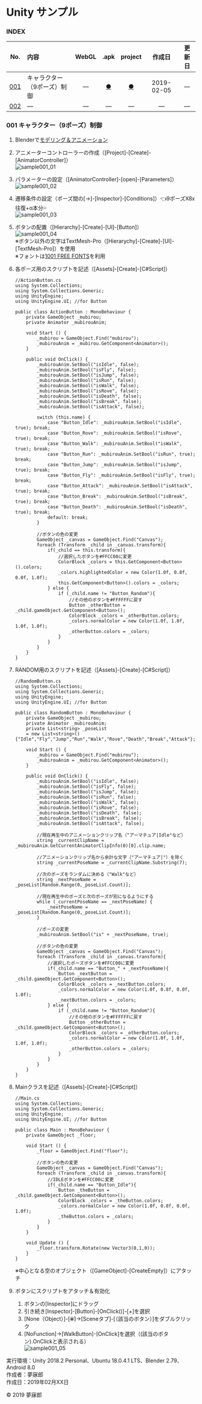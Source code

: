# Unity サンプル

### <b>INDEX</b>

|No.|内容|WebGL|.apk|project|作成日|更新日|
|:--:|:--|:--:|:--:|:--:|:--:|:--:|
|[001](#001)|キャラクター（9ポーズ）制御|―|[●](https://github.com/mubirou/Unity/blob/master/sample/apk/sample001.apk)|[●](https://github.com/mubirou/Unity/blob/master/sample/project/sample001.zip)|2019-02-05|―|
|[002](#002)|―|―|―|―|―|―|


<a name="001"></a>
### 001 キャラクター（9ポーズ）制御

1. Blenderで[モデリング＆アニメーション](https://github.com/mubirou/Blender/tree/master/sample#001)

1. アニメーターコントローラーの作成（[Project]-[Create]-[AnimatorController]）  
![sample001_01](https://mubirou.github.io/Unity/sample/jpg/sample001_01.jpg)  

1. パラメーターの設定（[AnimatorController]-[open]-[Parameters]）  
![sample001_02](https://mubirou.github.io/Unity/sample/jpg/sample001_02.jpg)  

1. 遷移条件の設定（ポーズ間の[→]-[Inspector]-[Conditions]）👈9ポーズX8x往復+α本分💦  
![sample001_03](https://mubirou.github.io/Unity/sample/jpg/sample001_03.jpg)  

1. ボタンの配置（[Hierarchy]-[Create]-[UI]-[Button]）  
![sample001_04](https://mubirou.github.io/Unity/sample/jpg/sample001_04.jpg)  
※ボタン以外の文字はTextMesh-Pro（[Hierarychy]-[Create]-[UI]-[TextMesh-Pro]）を使用  
※フォントは[1001 FREE FONTS](https://www.1001freefonts.com/)を利用

1. 各ポーズ用のスクリプトを記述（[Assets]-[Create]-[C#Script]）
    ```
    //ActionButton.cs
    using System.Collections;
    using System.Collections.Generic;
    using UnityEngine;
    using UnityEngine.UI; //for Button

    public class ActionButton : MonoBehaviour {
        private GameObject _mubirou;
        private Animator _mubirouAnim;

        void Start () {
            _mubirou = GameObject.Find("mubirou");
            _mubirouAnim = _mubirou.GetComponent<Animator>();
        }
        
        public void OnClick() {
            _mubirouAnim.SetBool("isIdle", false);
            _mubirouAnim.SetBool("isFly", false);
            _mubirouAnim.SetBool("isJump", false);
            _mubirouAnim.SetBool("isRun", false);
            _mubirouAnim.SetBool("isWalk", false);
            _mubirouAnim.SetBool("isRove", false);
            _mubirouAnim.SetBool("isDeath", false);
            _mubirouAnim.SetBool("isBreak", false);
            _mubirouAnim.SetBool("isAttack", false);

            switch (this.name) {
                case "Button_Idle": _mubirouAnim.SetBool("isIdle", true); break;
                case "Button_Rove": _mubirouAnim.SetBool("isRove", true); break;
                case "Button_Walk": _mubirouAnim.SetBool("isWalk", true); break;
                case "Button_Run": _mubirouAnim.SetBool("isRun", true); break;
                case "Button_Jump": _mubirouAnim.SetBool("isJump", true); break;
                case "Button_Fly": _mubirouAnim.SetBool("isFly", true); break;
                case "Button_Attack": _mubirouAnim.SetBool("isAttack", true); break;
                case "Button_Break": _mubirouAnim.SetBool("isBreak", true); break;
                case "Button_Death": _mubirouAnim.SetBool("isDeath", true); break;
                default: break;
            }

            //ボタンの色の変更
            GameObject _canvas = GameObject.Find("Canvas");
            foreach (Transform _child in _canvas.transform){
                if(_child == this.transform){
                    //選択したボタンを#FFCC00に変更
                    ColorBlock _colors = this.GetComponent<Button>().colors;
                    _colors.highlightedColor = new Color(1.0f, 0.8f, 0.0f, 1.0f);
                    this.GetComponent<Button>().colors = _colors;
                } else {
                    if (_child.name != "Button_Random"){
                        //その他のボタンを#FFFFFFに戻す
                        Button _otherButton = _child.gameObject.GetComponent<Button>();
                        ColorBlock _colors = _otherButton.colors;
                        _colors.normalColor = new Color(1.0f, 1.0f, 1.0f, 1.0f);
                        _otherButton.colors = _colors;
                    }
                }
            }
        }
    }
    ```

1. RANDOM用のスクリプトを記述（[Assets]-[Create]-[C#Script]）
    ```
    //RandomButton.cs
    using System.Collections;
    using System.Collections.Generic;
    using UnityEngine;
    using UnityEngine.UI; //for Button

    public class RandomButton : MonoBehaviour {
        private GameObject _mubirou;
        private Animator _mubirouAnim;
        private List<string> _poseList 
        = new List<string>() {"Idle","Fly","Jump","Run","Walk","Rove","Death","Break","Attack"};

        void Start () {
            _mubirou = GameObject.Find("mubirou");
            _mubirouAnim = _mubirou.GetComponent<Animator>();
        }
        
        public void OnClick() {
            _mubirouAnim.SetBool("isIdle", false);
            _mubirouAnim.SetBool("isFly", false);
            _mubirouAnim.SetBool("isJump", false);
            _mubirouAnim.SetBool("isRun", false);
            _mubirouAnim.SetBool("isWalk", false);
            _mubirouAnim.SetBool("isRove", false);
            _mubirouAnim.SetBool("isDeath", false);
            _mubirouAnim.SetBool("isBreak", false);
            _mubirouAnim.SetBool("isAttack", false);
            
            //現在再生中のアニメーションクリップ名（"アーマチュア|Idle"など）
            string _currentClipName = _mubirouAnim.GetCurrentAnimatorClipInfo(0)[0].clip.name;

            //アニメーションクリップ名から余計な文字（"アーマチュア|"）を除く
            string _currentPoseName = _currentClipName.Substring(7);

            //次のポーズをランダムに決める（"Walk"など）
            string _nextPoseName = _poseList[Random.Range(0,_poseList.Count)];

            //現在再生中のポーズと次のポーズが別になるようにする
            while (_currentPoseName == _nextPoseName) {
                _nextPoseName = _poseList[Random.Range(0,_poseList.Count)];
            }

            //ポーズの変更
            _mubirouAnim.SetBool("is" + _nextPoseName, true);

            //ボタンの色の変更
            GameObject _canvas = GameObject.Find("Canvas");
            foreach (Transform _child in _canvas.transform){
                //選択したポーズボタンを#FFCC00に変更
                if(_child.name == "Button_" + _nextPoseName){
                    Button _nextButton = _child.gameObject.GetComponent<Button>();
                    ColorBlock _colors = _nextButton.colors;
                    _colors.normalColor = new Color(1.0f, 0.8f, 0.0f, 1.0f);
                    _nextButton.colors = _colors;
                } else {
                    if (_child.name != "Button_Random"){
                        //その他のボタンを#FFFFFFに戻す
                        Button _otherButton = _child.gameObject.GetComponent<Button>();
                        ColorBlock _colors = _otherButton.colors;
                        _colors.normalColor = new Color(1.0f, 1.0f, 1.0f, 1.0f);
                        _otherButton.colors = _colors;
                    }
                }
            }
        }
    }
    ```

1. Mainクラスを記述（[Assets]-[Create]-[C#Script]）
    ```
    //Main.cs
    using System.Collections;
    using System.Collections.Generic;
    using UnityEngine;
    using UnityEngine.UI; //for Button

    public class Main : MonoBehaviour {
        private GameObject _floor;

        void Start () {
            _floor = GameObject.Find("floor");

            //ボタンの色の変更
            GameObject _canvas = GameObject.Find("Canvas");
            foreach (Transform _child in _canvas.transform){
                //IDLEボタンを#FFCC00に変更
                if(_child.name == "Button_Idle"){
                    Button _theButton = _child.gameObject.GetComponent<Button>();
                    ColorBlock _colors = _theButton.colors;
                    _colors.normalColor = new Color(1.0f, 0.8f, 0.0f, 1.0f);
                    _theButton.colors = _colors;
                }
            }
        }
        
        void Update () {
            _floor.transform.Rotate(new Vector3(0,1,0));
        }
    }
    ```
    ※中心となる空のオブジェクト（[GameObject]-[CreateEmpty]）にアタッチ

1. ボタンにスクリプトをアタッチ＆有効化
    1. ボタンの[Inspector]にドラッグ
    1. 引き続き[Inspector]-[Button]-[OnClick()]-[+]を選択
    1. [None（Object）]-[⦿]→[Sceneタブ]-[（該当のボタン）]をダブルクリック
    1. [NoFunction]→[WalkButton]-[OnClick]を選択（(該当のボタン).OnClickと表示される）  
    ![sample001_05](https://mubirou.github.io/Unity/sample/jpg/sample001_05.jpg)  

実行環境：Unity 2018.2 Personal、Ubuntu 18.0.4.1 LTS、Blender 2.79、Android 8.0  
作成者：夢寐郎  
作成日：2019年02月XX日

© 2019 夢寐郎